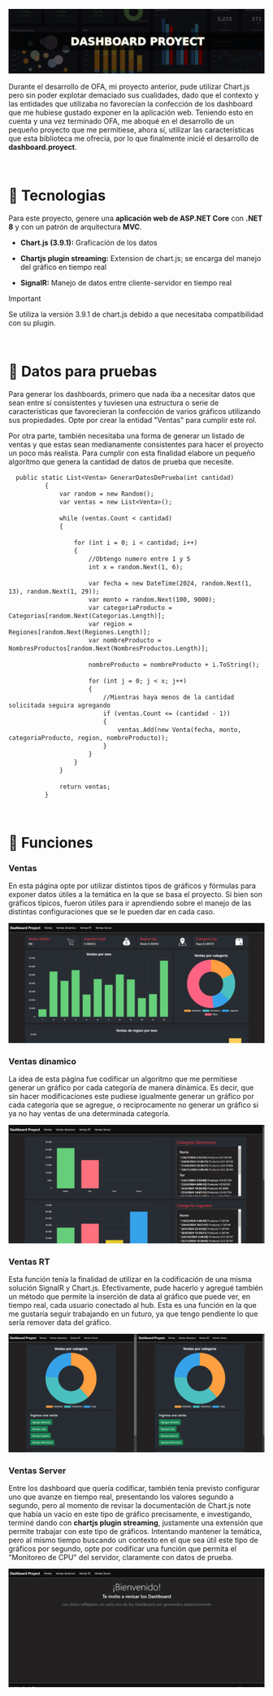 ![](./assets/Imagenes/header.png)

Durante el desarrollo de OFA, mi proyecto anterior, pude utilizar Chart.js pero sin poder explotar demaciado sus cualidades, dado que el contexto y las entidades que utilizaba no favorecían la confección de los dashboard que me hubiese gustado exponer en la aplicación web. Teniendo esto en cuenta y una vez terminado OFA, me aboqué en el desarrollo de un pequeño proyecto que me permitiese, ahora sí, utilizar las características que esta biblioteca me ofrecía, por lo que finalmente inicié el desarrollo de **dashboard.proyect**. 

<br>

# :link: Tecnologias

Para este proyecto, genere una **aplicación web de ASP.NET Core** con **.NET 8** y con un patrón de arquitectura **MVC**.

- **Chart.js (3.9.1):** Graficación de los datos

- **Chartjs plugin streaming:** Extension de chart.js; se encarga del manejo del gráfico en tiempo real

- **SignalR:** Manejo de datos entre cliente-servidor en tiempo real

> [!IMPORTANT]
> Se utiliza la versión 3.9.1 de chart.js debido a que necesitaba compatibilidad con su plugin. 

<br>

# :link: Datos para pruebas

Para generar los dashboards, primero que nada iba a necesitar datos que sean entre sí consistentes y tuviesen una estructura o serie de características que favorecieran la confección de varios gráficos utilizando sus propiedades. Opte por crear la entidad "Ventas" para cumplir este rol. 

Por otra parte, también necesitaba una forma de generar un listado de ventas y que estas sean medianamente consistentes para hacer el proyecto un poco más realista. Para cumplir con esta finalidad elabore un pequeño algoritmo que genera la cantidad de datos de prueba que necesite.

      public static List<Venta> GenerarDatosDePrueba(int cantidad)
              {
                  var random = new Random();
                  var ventas = new List<Venta>();
      
                  while (ventas.Count < cantidad)
                  {
      
                      for (int i = 0; i < cantidad; i++)
                      {
                          //Obtengo numero entre 1 y 5
                          int x = random.Next(1, 6);
      
                          var fecha = new DateTime(2024, random.Next(1, 13), random.Next(1, 29));
                          var monto = random.Next(100, 9000);
                          var categoriaProducto = Categorias[random.Next(Categorias.Length)];
                          var region = Regiones[random.Next(Regiones.Length)];
                          var nombreProducto = NombresProductos[random.Next(NombresProductos.Length)];
      
                          nombreProducto = nombreProducto + i.ToString();
      
                          for (int j = 0; j < x; j++)
                          {
                              //Mientras haya menos de la cantidad solicitada seguira agregando
                              if (ventas.Count <= (cantidad - 1))
                              {
                                  ventas.Add(new Venta(fecha, monto, categoriaProducto, region, nombreProducto));
                              }
                          }
                      }
                  }
      
                  return ventas;
              }


<br>

# :link: Funciones

### Ventas
En esta página opte por utilizar distintos tipos de gráficos y fórmulas para exponer datos útiles a la temática en la que se basa el proyecto. Si bien son gráficos típicos, fueron útiles para ir aprendiendo sobre el manejo de las distintas configuraciones que se le pueden dar en cada caso.

![](https://github.com/ClaudioTilbe/dashboard.proyect/blob/52b6d3676c55b5513a9c2b1c3ecb851dedca17ca/assets/Gif/Ventas.gif)



### Ventas dinamico
La idea de esta página fue codificar un algoritmo que me permitiese generar un gráfico por cada categoría de manera dinámica. Es decir, que sin hacer modificaciones este pudiese igualmente generar un gráfico por cada categoría que se agregue, o reciprocamente no generar un gráfico si ya no hay ventas de una determinada categoría.

![](https://github.com/ClaudioTilbe/dashboard.proyect/blob/7dea6162c330f88d9156f344f62277056d0310e8/assets/Gif/Ventas%20dinamico.gif)



### Ventas RT
Esta función tenía la finalidad de utilizar en la codificación de una misma solución SignalR y Chart.js. Efectivamente, pude hacerlo y agregué también un método que permite la inserción de data al gráfico que puede ver, en tiempo real, cada usuario conectado al hub. Esta es una función en la que me gustaría seguir trabajando en un futuro, ya que tengo pendiente lo que sería remover data del gráfico.

![](https://github.com/ClaudioTilbe/dashboard.proyect/blob/7dea6162c330f88d9156f344f62277056d0310e8/assets/Gif/Ventas%20RT.gif)



### Ventas Server
Entre los dashboard que quería codificar, también tenía previsto configurar uno que avanze en tiempo real, presentando los valores segundo a segundo, pero al momento de revisar la documentación de Chart.js note que había un vacío en este tipo de gráfico precisamente, e investigando, terminé dando con **chartjs plugin streaming**, justamente una extensión que permite trabajar con este tipo de gráficos.
Intentando mantener la temática, pero al mismo tiempo buscando un contexto en el que sea útil este tipo de gráficos por segundo, opte por codificar una función que permita el "Monitoreo de CPU" del servidor, claramente con datos de prueba.

![](https://github.com/ClaudioTilbe/dashboard.proyect/blob/7dea6162c330f88d9156f344f62277056d0310e8/assets/Gif/Ventas%20server.gif)












